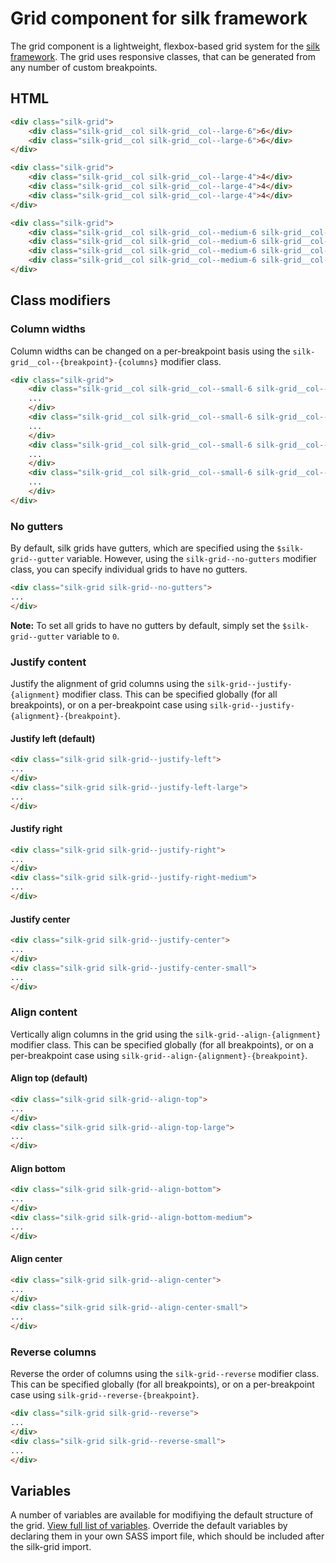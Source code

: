 # Grid component for silk framework
The grid component is a lightweight, flexbox-based grid system for the [silk framework](https://github.com/nickrigby/silk). The grid uses responsive classes, that can be generated from any number of custom breakpoints.

## HTML
```html
<div class="silk-grid">
    <div class="silk-grid__col silk-grid__col--large-6">6</div>
    <div class="silk-grid__col silk-grid__col--large-6">6</div>
</div>

<div class="silk-grid">
    <div class="silk-grid__col silk-grid__col--large-4">4</div>
    <div class="silk-grid__col silk-grid__col--large-4">4</div>
    <div class="silk-grid__col silk-grid__col--large-4">4</div>
</div>

<div class="silk-grid">
    <div class="silk-grid__col silk-grid__col--medium-6 silk-grid__col--large-3">3</div>
    <div class="silk-grid__col silk-grid__col--medium-6 silk-grid__col--large-3">3</div>
    <div class="silk-grid__col silk-grid__col--medium-6 silk-grid__col--large-3">3</div>
    <div class="silk-grid__col silk-grid__col--medium-6 silk-grid__col--large-3">3</div>
</div>
```

## Class modifiers

### Column widths
Column widths can be changed on a per-breakpoint basis using the `silk-grid__col--{breakpoint}-{columns}` modifier class.

```html
<div class="silk-grid">
    <div class="silk-grid__col silk-grid__col--small-6 silk-grid__col--medium-3">
    ...
    </div>
    <div class="silk-grid__col silk-grid__col--small-6 silk-grid__col--medium-3">
    ...
    </div>
    <div class="silk-grid__col silk-grid__col--small-6 silk-grid__col--medium-3">
    ...
    </div>
    <div class="silk-grid__col silk-grid__col--small-6 silk-grid__col--medium-3">
    ...
    </div>
</div>
```

### No gutters
By default, silk grids have gutters, which are specified using the `$silk-grid--gutter` variable. However, using the `silk-grid--no-gutters` modifier class, you can specify individual grids to have no gutters.

```html
<div class="silk-grid silk-grid--no-gutters">
...
</div>
```

__Note:__ To set all grids to have no gutters by default, simply set the `$silk-grid--gutter` variable to `0`.

###  Justify content
Justify the alignment of grid columns using the `silk-grid--justify-{alignment}` modifier class. This can be specified globally (for all breakpoints), or on a per-breakpoint case using `silk-grid--justify-{alignment}-{breakpoint}`.

#### Justify left (default)
```html
<div class="silk-grid silk-grid--justify-left">
...
</div>
<div class="silk-grid silk-grid--justify-left-large">
...
</div>
```

#### Justify right
```html
<div class="silk-grid silk-grid--justify-right">
...
</div>
<div class="silk-grid silk-grid--justify-right-medium">
...
</div>
```

#### Justify center
```html
<div class="silk-grid silk-grid--justify-center">
...
</div>
<div class="silk-grid silk-grid--justify-center-small">
...
</div>
```

### Align content
Vertically align columns in the grid using the `silk-grid--align-{alignment}` modifier class. This can be specified globally (for all breakpoints), or on a per-breakpoint case using `silk-grid--align-{alignment}-{breakpoint}`.

#### Align top (default)
```html
<div class="silk-grid silk-grid--align-top">
...
</div>
<div class="silk-grid silk-grid--align-top-large">
...
</div>
```

#### Align bottom
```html
<div class="silk-grid silk-grid--align-bottom">
...
</div>
<div class="silk-grid silk-grid--align-bottom-medium">
...
</div>
```

#### Align center
```html
<div class="silk-grid silk-grid--align-center">
...
</div>
<div class="silk-grid silk-grid--align-center-small">
...
</div>
```

### Reverse columns
Reverse the order of columns using the `silk-grid--reverse` modifier class. This can be specified globally (for all breakpoints), or on a per-breakpoint case using `silk-grid--reverse-{breakpoint}`.

```html
<div class="silk-grid silk-grid--reverse">
...
</div>
<div class="silk-grid silk-grid--reverse-small">
...
</div>
```

## Variables
A number of variables are available for modifiying the default structure of the grid. [View full list of variables](src/scss/_variables.scss). Override the default variables by declaring them in your own SASS import file, which should be included after the silk-grid import.
